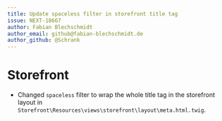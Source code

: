 ```yaml
---
title: Update spaceless filter in storefront title tag
issue: NEXT-18667
author: Fabian Blechschmidt
author_email: github@fabian-blechschmidt.de
author_github: @Schrank
---
```

# Storefront
* Changed `spaceless` filter to wrap the whole title tag in the storefront layout in `Storefront\Resources\views\storefront\layout\meta.html.twig`.